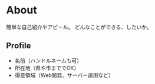 # About
簡単な自己紹介やアピール。
どんなことができる、したいか。

## Profile
- 名前（ハンドルネームも可）
- 所在地（県や市まででOK）
- 得意領域（Web開発、サーバー運用など）
